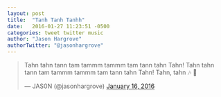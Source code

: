 ```yaml
---
layout: post
title:  "Tanh Tanh Tanhh"
date:   2016-01-27 11:23:51 -0500
categories: tweet twitter music
author: "Jason Hargrove"
authorTwitter: "@jasonhargrove"
---
```


<blockquote class="twitter-tweet" lang="en"><p lang="in" dir="ltr">Tahn tahn tann tam tammm&#10;tammm tam tann tahn Tahn!&#10;&#10;Tahn tahn tann tam tammm&#10;tammm tam tann tahn Tahn!&#10;&#10;Tahn, tahn&#10;&#10;🎶&#10;&#10;🎹</p>&mdash; JAS0N (@jasonhargrove) <a href="https://twitter.com/jasonhargrove/status/688412694970523648">January 16, 2016</a></blockquote>
<script async src="//platform.twitter.com/widgets.js" charset="utf-8"></script>
